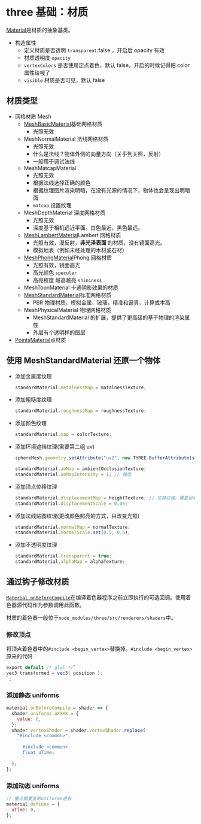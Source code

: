 # three 基础：材质

[Material](https://threejs.org/docs/index.html#api/zh/materials/Material)是材质的抽象基类。

- 构造属性
  - 定义材质是否透明 `transparent`:false ，开启后 opacity 有效
  - 材质透明度 `opacity`
  - `vertexColors` 是否使用定点着色，默认 false。开启的时候记得把 color 属性给嘎了
  - `visible` 材质是否可见，默认 false

## 材质类型

- 网格材质 Mesh
  - [MeshBasicMaterial](https://threejs.org/docs/index.html#api/zh/materials/MeshBasicMaterial)基础网格材质
    - 光照无效
  - MeshNormalMaterial 法线网格材质
    - 光照无效
    - 什么是法线？物体外侧的向量方向（关乎到关照，反射）
    - 一般用于调试法线
  - MeshMatcapMaterial
    - 光照无效
    - 根据法线选择正确的颜色
    - 根据纹理图片渲染明暗，在没有光源的情况下，物体也会呈现出明暗面
    - `matcap` 设置纹理
  - MeshDepthMaterial 深度网格材质
    - 光照无效
    - 深度基于相机远近平面。白色最近，黑色最远。
  - [MeshLambertMaterial](https://threejs.org/docs/index.html#api/zh/materials/MeshLambertMaterial)Lambert 网格材质
    - 光照有效，漫反射，**非光泽表面** 的材质，没有镜面高光。
    - 模拟地表（例如未经处理的木材或石材）
  - [MeshPhongMaterial](https://threejs.org/docs/?q=MeshPhongMaterial#api/zh/materials/MeshPhongMaterial)Phong 网格材质
    - 光照有效，镜面高光
    - 高光颜色 `specular`
    - 高亮程度 越高越亮 `shininess`
  - MeshToonMaterial 卡通阴影效果的材质
  - [MeshStandardMaterial](https://threejs.org/docs/index.html#api/zh/materials/MeshStandardMaterial)标准网格材质
    - PBR 物理材质，模拟金属、玻璃，精准和逼真，计算成本高
  - MeshPhysicalMaterial 物理网格材质
    - MeshStandardMaterial 的扩展，提供了更高级的基于物理的渲染属性
    - 外层有个透明样的图层
- [PointsMaterial](https://threejs.org/docs/index.html?q=Point#api/zh/materials/PointsMaterial)点材质

## 使用 MeshStandardMaterial 还原一个物体

- 添加金属度纹理
  ```js
  standardMaterial.metalnessMap = matalnessTexture;
  ```
- 添加粗糙度纹理
  ```js
  standardMaterial.roughnessMap = roughnessTexture;
  ```
- 添加颜色纹理
  ```js
  standardMaterial.map = colorTexture;
  ```
- 添加环境遮挡纹理(需要第二组 uv)

  ```js
  sphereMesh.geometry.setAttribute("uv2", new THREE.BufferAttribute(sphereMesh.geometry.attributes.uv.array, 2)); // 复制uv

  standardMaterial.aoMap = ambientOcclusionTexture;
  standardMaterial.aoMapIntensity = 1; // 强度
  ```

- 添加顶点位移纹理
  ```js
  standardMaterial.displacementMap = heightTexture; // 位移纹理。需要足够多的顶点
  standardMaterial.displacementScale = 0.05;
  ```
- 添加法线贴图纹理(更改颜色照亮的方式，只改变光照)
  ```js
  standardMaterial.normalMap = normalTexture;
  standardMaterial.normalScale.set(0.5, 0.5);
  ```
- 添加不透明度纹理
  ```js
  standardMaterial.transparent = true;
  standardMaterial.alphaMap = alphaTexture;
  ```

## 通过钩子修改材质

[`Material.onBeforeCompile`](https://threejs.org/docs/index.html?q=Mater#api/en/materials/Material.onBeforeCompile)在编译着色器程序之前立即执行的可选回调。使用着色器源代码作为参数调用此函数。

材质的着色器一般位于`node_modules/three/src/renderers/shaders`中。

### 修改顶点

将顶点着色器中的`#include <begin_vertex>`替换掉。`#include <begin_vertex>`原来的代码：

```c#
export default /* glsl */`
vec3 transformed = vec3( position );
`;
```

### 添加静态 uniforms

```js
material.onBeforeCompile = shader => {
  shader.uniforms.uXXXX = {
    value: 0,
  };
  shader.vertexShader = shader.vertexShader.replace(
    "#include <common>",
    `
      #include <common>
      float uTime;
      `
  );
};
```

### 添加动态 uniforms

```js
// 塞点需要变的uniforms进去
material.defines = {
  uTime: 0,
};
```

